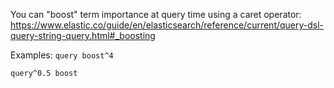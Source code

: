 You can "boost" term importance at query time using a caret operator: https://www.elastic.co/guide/en/elasticsearch/reference/current/query-dsl-query-string-query.html#_boosting

Examples:
`query boost^4`

`query^0.5 boost`

